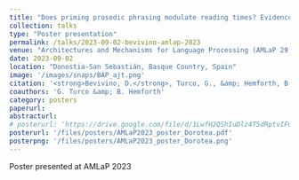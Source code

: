 ```yaml
---
title: "Does priming prosodic phrasing modulate reading times? Evidence from audio-primed acceptability judgment experiments"
collection: talks
type: "Poster presentation"
permalink: /talks/2023-09-02-bevivino-amlap-2023
venue: "Architectures and Mechanisms for Language Processing (AMLaP 29)"
date: 2023-09-02
location: "Donostia-San Sebastián, Basque Country, Spain"
image: '/images/snaps/BAP_ajt.png'
citation: '<strong>Bevivino, D.</strong>, Turco, G., &amp; Hemforth, B. (2023). Does priming prosodic phrasing modulate reading times? Evidence from audio-primed acceptability judgment experiments. <em>Architectures and Mechanisms for Language Processing (AMLaP 29)</em>. Donostia-San Sebastián, Basque Country, Spain.'
coauthors: 'G. Turco &amp; B. Hemforth'
category: posters
paperurl: 
abstracturl: 
# posterurl: 'https://drive.google.com/file/d/1LwfH2QShIuDlz4T5dRptvIFGUrqLDO_h/view?usp=sharing'
posterurl: '/files/posters/AMLaP2023_poster_Dorotea.pdf'
posterpng: '/files/posters/AMLaP2023_poster_Dorotea.png'
---
```


Poster presented at AMLaP 2023

<!-- [![amlap2022 poster]({{ site.url }}/files/posters/AMLaP2022_VirtualPoster_DB.png)]({{ site.url }}/files/posters/AMLaP2022_VirtualPoster_DB.pdf) -->

<!-- <a href="{{ site.url }}/files/posters/AMLaP2022_VirtualPoster_DB.pdf" target="_blank">
  <img src="{{ site.url }}/files/posters/AMLaP2022_VirtualPoster_DB.png" style="max-width:50%;">
</a> -->
